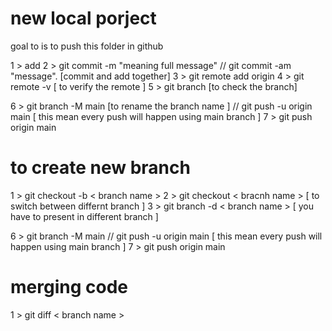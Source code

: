 # new local porject 

goal to is to push this folder in github  

1 > add <file name>
2 > git commit -m "meaning full message"   // git commit -am "message". [commit and add together]
3 > git remote add origin <link>
4 > git remote -v [ to verify the remote ]
5 > git branch [to check the branch]

6 > git branch -M main  [to rename the branch name ]  // git push -u origin main [ this mean every push will happen using main branch ] 
7 > git push origin main




# to create new branch

1 > git checkout -b < branch name >
2 > git checkout < bracnh name > [ to switch between differnt branch ]
3 > git branch -d < branch name > [ you have to present in different branch ]

6 > git branch -M main   // git push -u origin main [ this mean every push will happen using main branch ] 
7 > git push origin main


# merging code 

1 > git diff  < branch name >
